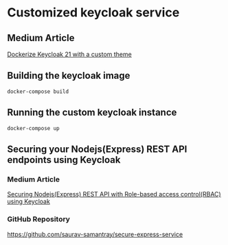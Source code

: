 # Customized keycloak service

## Medium Article
[Dockerize Keycloak 21 with a custom theme](https://saurav-samantray.medium.com/dockerize-keycloak-21-with-a-custom-theme-b6f2acad03d5)

## Building the keycloak image
```
docker-compose build
```

## Running the custom keycloak instance
```
docker-compose up
```

## Securing your Nodejs(Express) REST API endpoints using Keycloak
### Medium Article
[Securing Nodejs(Express) REST API with Role-based access control(RBAC) using Keycloak](https://medium.com/@saurav-samantray/securing-rest-api-with-role-based-access-control-rbac-using-keycloak-part-i-nodejs-8f59be925a42)
### GitHub Repository
https://github.com/saurav-samantray/secure-express-service
